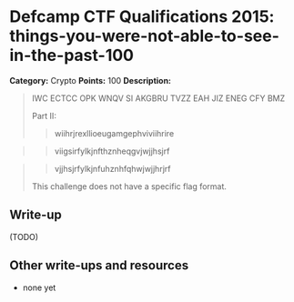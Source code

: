 # Defcamp CTF Qualifications 2015: things-you-were-not-able-to-see-in-the-past-100

**Category:** Crypto
**Points:** 100
**Description:**

> IWC ECTCC OPK WNQV SI AKGBRU TVZZ EAH JIZ ENEG CFY BMZ
>
> Part II:
>
> > wiihrjrexllioeugamgephviviihrire

> > viigsirfylkjnfthznheqgvjwjjhsjrf

> > vjjhsjrfylkjnfuhznhfqhwjwjjhrjrf
>
> This challenge does not have a specific flag format.
>
>


## Write-up

(TODO)

## Other write-ups and resources

* none yet
